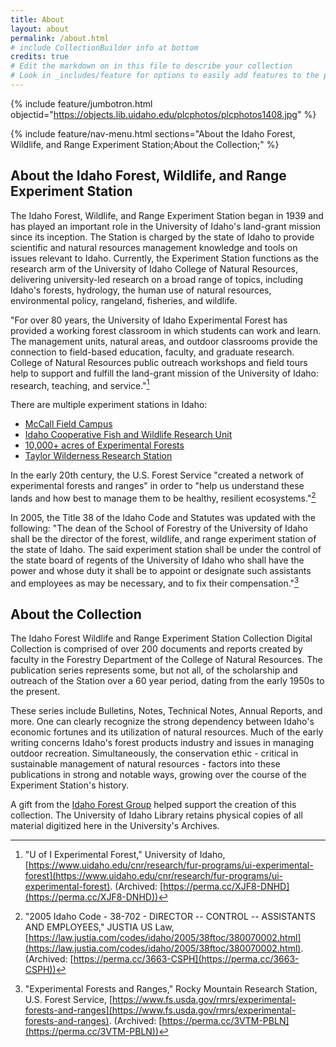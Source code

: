 ```yaml
---
title: About
layout: about
permalink: /about.html
# include CollectionBuilder info at bottom
credits: true
# Edit the markdown on in this file to describe your collection
# Look in _includes/feature for options to easily add features to the page
---
```


{% include feature/jumbotron.html objectid="https://objects.lib.uidaho.edu/plcphotos/plcphotos1408.jpg" %} 

{% include feature/nav-menu.html sections="About the Idaho Forest, Wildlife, and Range Experiment Station;About the Collection;" %}

## About the Idaho Forest, Wildlife, and Range Experiment Station

The Idaho Forest, Wildlife, and Range Experiment Station began in 1939 and has played an important role in the University of Idaho's land-grant mission since its inception. The Station is charged by the state of Idaho to provide scientific and natural resources management knowledge and tools on issues relevant to Idaho. Currently, the Experiment Station functions as the research arm of the University of Idaho College of Natural Resources, delivering university-led research on a broad range of topics, including Idaho's forests, hydrology, the human use of natural resources, environmental policy, rangeland, fisheries, and wildlife.

"For over 80 years, the University of Idaho Experimental Forest has provided a working forest classroom in which students can work and learn. The management units, natural areas, and outdoor classrooms provide the connection to field-based education, faculty, and graduate research. College of Natural Resources public outreach workshops and field tours help to support and fulfill the land-grant mission of the University of Idaho: research, teaching, and service."[^1]

There are multiple experiment stations in Idaho:
- [McCall Field Campus](https://www.uidaho.edu/cnr/mccall-field-campus)
- [Idaho Cooperative Fish and Wildlife Research Unit](https://www.uidaho.edu/cnr/idaho-cooperative-fish-and-wildlife-research-unit)
- [10,000+ acres of Experimental Forests](https://www.uidaho.edu/cnr/research/fur-programs/ui-experimental-forest)
- [Taylor Wilderness Research Station](https://www.uidaho.edu/cnr/taylor-wilderness-research-station)

In the early 20th century, the U.S. Forest Service "created a network of experimental forests and ranges" in order to "help us understand these lands and how best to manage them to be healthy, resilient ecosystems."[^3]

In 2005, the Title 38 of the Idaho Code and Statutes was updated with the following: "The dean of the School of Forestry of the University of Idaho shall be the director of the forest, wildlife, and range experiment station of the state of Idaho. The said experiment station shall be under the control of the state board of regents of the University of Idaho who shall have the power and whose duty it shall be to appoint or designate such assistants and employees as may be necessary, and to fix their compensation."[^2]

## About the Collection

The Idaho Forest Wildlife and Range Experiment Station Collection Digital Collection is comprised of over 200 documents and reports created by faculty in the Forestry Department of the College of Natural Resources. The publication series represents some, but not all, of the scholarship and outreach of the Station over a 60 year period, dating from the early 1950s to the present.

These series include Bulletins, Notes, Technical Notes, Annual Reports, and more. One can clearly recognize the strong dependency between Idaho's economic fortunes and its utilization of natural resources. Much of the early writing concerns Idaho's forest products industry and issues in managing outdoor recreation. Simultaneously, the conservation ethic - critical in sustainable management of natural resources - factors into these publications in strong and notable ways, growing over the course of the Experiment Station's history.

A gift from the [Idaho Forest Group](http://www.idfg.com/) helped support the creation of this collection. The University of Idaho Library retains physical copies of all material digitized here in the University's Archives.

[^1]: "U of I Experimental Forest," University of Idaho, [https://www.uidaho.edu/cnr/research/fur-programs/ui-experimental-forest](https://www.uidaho.edu/cnr/research/fur-programs/ui-experimental-forest). (Archived: [https://perma.cc/XJF8-DNHD](https://perma.cc/XJF8-DNHD))

[^2]: "Experimental Forests and Ranges," Rocky Mountain Research Station, U.S. Forest Service, [https://www.fs.usda.gov/rmrs/experimental-forests-and-ranges](https://www.fs.usda.gov/rmrs/experimental-forests-and-ranges). (Archived: [https://perma.cc/3VTM-PBLN](https://perma.cc/3VTM-PBLN))

[^3]: "2005 Idaho Code - 38-702 - DIRECTOR -- CONTROL -- ASSISTANTS AND EMPLOYEES," JUSTIA US Law, [https://law.justia.com/codes/idaho/2005/38ftoc/380070002.html](https://law.justia.com/codes/idaho/2005/38ftoc/380070002.html). (Archived: [https://perma.cc/3663-CSPH](https://perma.cc/3663-CSPH))
